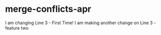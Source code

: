 # merge-conflicts-apr

I am changing Line 3 - First Time!
I am making another change on Line 3 - feature two
